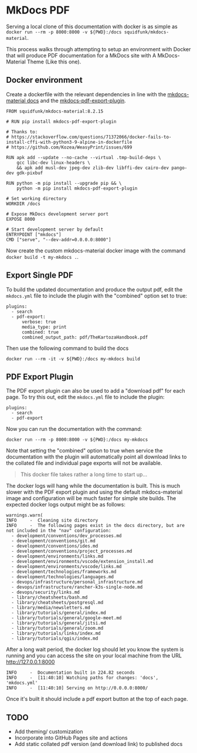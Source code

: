 # MkDocs PDF

Serving a local clone of this documentation with docker is as simple as `docker run --rm -p 8000:8000 -v ${PWD}:/docs squidfunk/mkdocs-material`.

This process walks through attempting to setup an environment with Docker that will produce PDF documentation for a MkDocs site with A MkDocs-Material Theme (Like this one).

## Docker environment

Create a dockerfile with the relevant dependencies in line with the [mkdocs-material docs](https://squidfunk.github.io/mkdocs-material/getting-started/#with-docker) and the [mkdocs-pdf-export-plugin](https://github.com/zhaoterryy/mkdocs-pdf-export-plugin).

```
FROM squidfunk/mkdocs-material:8.2.15

# RUN pip install mkdocs-pdf-export-plugin

# Thanks to:
# https://stackoverflow.com/questions/71372066/docker-fails-to-install-cffi-with-python3-9-alpine-in-dockerfile
# https://github.com/Kozea/WeasyPrint/issues/699

RUN apk add --update --no-cache --virtual .tmp-build-deps \
    gcc libc-dev linux-headers \
    && apk add musl-dev jpeg-dev zlib-dev libffi-dev cairo-dev pango-dev gdk-pixbuf

RUN python -m pip install --upgrade pip && \
    python -m pip install mkdocs-pdf-export-plugin

# Set working directory
WORKDIR /docs

# Expose MkDocs development server port
EXPOSE 8000

# Start development server by default
ENTRYPOINT ["mkdocs"]
CMD ["serve", "--dev-addr=0.0.0.0:8000"]
```

Now create the custom mkdocs-material docker image with the command `docker build -t my-mkdocs .`.

## Export Single PDF

To build the updated documentation and produce the output pdf, edit the `mkdocs.yml` file to include the plugin with the "combined" option set to true:

```
plugins:
  - search
  - pdf-export:
      verbose: true
      media_type: print
      combined: true
      combined_output_path: pdf/TheKartozaHandbook.pdf
```

Then use the following command to build the docs

```
docker run --rm -it -v ${PWD}:/docs my-mkdocs build
```

## PDF Export Plugin

The PDF export plugin can also be used to add a "download pdf" for each page. To try this out, edit the `mkdocs.yml` file to include the plugin:

```
plugins:
  - search
  - pdf-export
```

Now you can run the documentation with the command:

```
docker run --rm -p 8000:8000 -v ${PWD}:/docs my-mkdocs
```

Note that setting the "combined" option to true when service the documentation with the plugin will automatically point all download links to the collated file and individual page exports will not be available.

> This docker file takes rather a long time to start up...

The docker logs will hang while the documentation is built. This is much slower with the PDF export plugin and using the default mkdocs-material image and configuration will be much faster for simple site builds. The expected docker logs output might be as follows:

```
warnings.warn(
INFO     -  Cleaning site directory
INFO     -  The following pages exist in the docs directory, but are not included in the "nav" configuration:
  - development/conventions/dev_processes.md
  - development/conventions/git.md
  - development/conventions/ides.md
  - development/conventions/project_processes.md
  - development/environments/links.md
  - development/environments/vscode/extension_install.md
  - development/environments/vscode/links.md
  - development/technologies/frameworks.md
  - development/technologies/languages.md
  - devops/infrastructure/personal_infrastructure.md
  - devops/infrastructure/rancher-k3s-single-node.md
  - devops/security/links.md
  - library/cheatsheets/bash.md
  - library/cheatsheets/postgresql.md
  - library/media/newsletters.md
  - library/tutorials/general/index.md
  - library/tutorials/general/google-meet.md
  - library/tutorials/general/jitsi.md
  - library/tutorials/general/zoom.md
  - library/tutorials/links/index.md
  - library/tutorials/qgis/index.md
```

After a long wait period, the docker log should let you know the system is running and you can access the site on your local machine from the URL <http://127.0.0.1:8000>

```
INFO     -  Documentation built in 224.82 seconds
INFO     -  [11:40:10] Watching paths for changes: 'docs', 'mkdocs.yml'
INFO     -  [11:40:10] Serving on http://0.0.0.0:8000/
```

Once it's built it should include a pdf export button at the top of each page.

## TODO

- Add theming/ customization
- Incorporate into GitHub Pages site and actions
- Add static collated pdf version (and download link) to published docs
